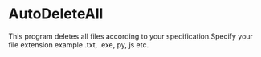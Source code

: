 # AutoDeleteAll
This program deletes all files according to your specification.Specify your file extension example .txt, .exe,.py,.js etc. 

